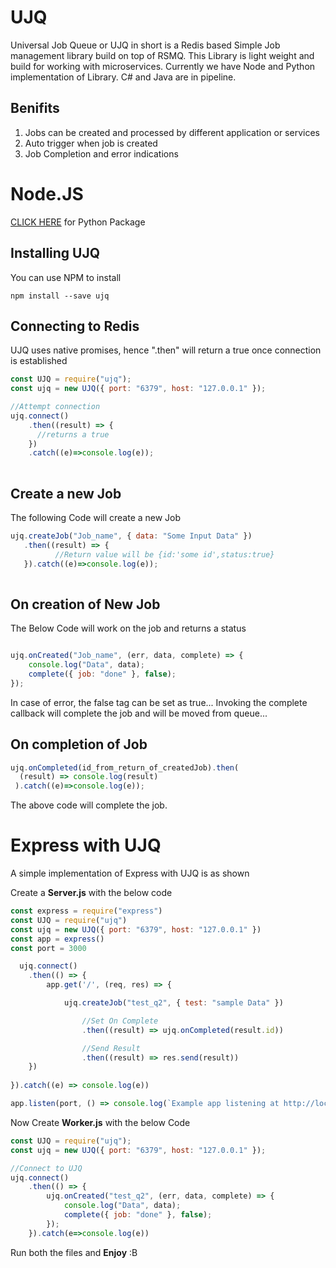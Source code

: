 # UJQ
Universal Job Queue or UJQ in short is a Redis based Simple Job management library build on top of RSMQ. This Library is light weight and build for working with microservices. Currently we have Node and Python implementation of Library. C# and Java are in pipeline. 
## Benifits
1. Jobs can be created and processed by different application or services
2. Auto trigger when job is created
3. Job Completion and error indications

# Node.JS
[CLICK HERE](https://www.google.com) for Python Package

## Installing UJQ
You can use NPM to install

```
npm install --save ujq
```

## Connecting to Redis
UJQ uses native promises, hence ".then" will return a true once connection is established

```javascript
const UJQ = require("ujq");
const ujq = new UJQ({ port: "6379", host: "127.0.0.1" });

//Attempt connection
ujq.connect()
    .then((result) => { 
      //returns a true
    })
    .catch((e)=>console.log(e));
    
```
## Create a new Job
The following Code will create a new Job
```javascript
ujq.createJob("Job_name", { data: "Some Input Data" })
   .then((result) => {
          //Return value will be {id:'some id',status:true}
   }).catch((e)=>console.log(e));
    
```

## On creation of New Job
The Below Code will work on the job and returns a status
```javascript

ujq.onCreated("Job_name", (err, data, complete) => {
    console.log("Data", data);
    complete({ job: "done" }, false);
});

```

In case of error, the false tag can be set as true... Invoking the complete callback will complete the job and will be moved from queue...

## On completion of Job

```javascript
ujq.onCompleted(id_from_return_of_createdJob).then(
  (result) => console.log(result)
 ).catch((e)=>console.log(e));
```

The above code will complete the job.

# Express with UJQ
A simple implementation of Express with UJQ is as shown


Create a **Server.js** with the below code
```javascript
const express = require("express")
const UJQ = require("ujq")
const ujq = new UJQ({ port: "6379", host: "127.0.0.1" })
const app = express()
const port = 3000

  ujq.connect()
    .then(() => {
        app.get('/', (req, res) => {

            ujq.createJob("test_q2", { test: "sample Data" })

                //Set On Complete
                .then((result) => ujq.onCompleted(result.id))

                //Send Result
                .then((result) => res.send(result))
    })
    
}).catch((e) => console.log(e))

app.listen(port, () => console.log(`Example app listening at http://localhost:${port}`))
```

Now Create **Worker.js** with the below Code
```javascript
const UJQ = require("ujq");
const ujq = new UJQ({ port: "6379", host: "127.0.0.1" });

//Connect to UJQ
ujq.connect()
    .then(() => {
        ujq.onCreated("test_q2", (err, data, complete) => {
            console.log("Data", data);
            complete({ job: "done" }, false);
        });
    }).catch(e=>console.log(e))
```

Run both the files and **Enjoy** :B